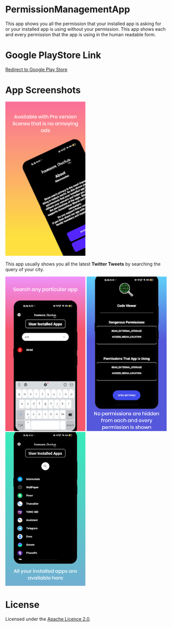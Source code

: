 # PermissionManagementApp
This app shows you all the permission that your installed app is asking for or your installed app is using without your permission.
This app shows each and every permission that the app is using in the human readable form.
# Google PlayStore Link
<a href="https://play.google.com/store/apps/details?id=in.macrocodes.databasedemo">Redirect to Google Play Store</a>


# App Screenshots

<img src="images/1.webp" width="250">

This app usually shows you all the latest <b>Twitter Tweets</b> by searching the query of your city.

<img src="images/2.webp" width="250">

<img src="images/3.webp" width="250">

<img src="images/4.webp" width="250">

# License
Licensed under the [Apache Licence 2.0](LICENSE).
